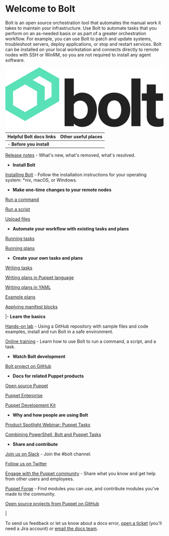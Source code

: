 # Welcome to Bolt

Bolt is an open source orchestration tool that automates the manual work it takes to maintain your infrastructure. Use Bolt to automate tasks that you perform on an as-needed basis or as part of a greater orchestration workflow. For example, you can use Bolt to patch and update systems, troubleshoot servers, deploy applications, or stop and restart services. Bolt can be installed on your local workstation and connects directly to remote nodes with SSH or WinRM, so you are not required to install any agent software.

![](bolt-logo-dark.png)

|Helpful Bolt docs links|Other useful places|
|-----------------------|-------------------|
|-   **Before you install**

[Release notes](bolt_release_notes.md) - What's new, what's removed, what's resolved.


 -   **Install Bolt**

[Installing Bolt](bolt_installing.md#) - Follow the installation instructions for your operating system: \*nix, macOS, or Windows.


 -   **Make one-time changes to your remote nodes**

[Run a command](running_bolt_commands.md#)

[Run a script](running_bolt_commands.md#)

[Upload files](running_bolt_commands.md#)


 -   **Automate your workflow with existing tasks and plans**

[Running tasks](bolt_running_tasks.md#)

[Running plans](bolt_running_plans.md#)


 -   **Create your own tasks and plans**

[Writing tasks](writing_tasks.md#)

[Writing plans in Puppet language](writing_plans.md#)

[Writing plans in YAML](writing_yaml_plans.md#)

[Example plans](writing_plans.md#)

[Applying manifest blocks](applying_manifest_blocks.md#)


|-   **Learn the basics**

[Hands-on lab](https://puppetlabs.github.io/bolt/) - Using a GitHub repository with sample files and code examples, install and run Bolt in a safe environment.

[Online training](https://learn.puppet.com/course/puppet-orchestration-bolt-and-tasks?_ga=2.158319738.1526297716.1533055277-261802629.1531434605) - Learn how to use Bolt to run a command, a script, and a task.


 -   **Watch Bolt development**

[Bolt project on GitHub](https://github.com/puppetlabs/bolt)


 -   **Docs for related Puppet products**

[Open source Puppet](https://puppet.com/docs/puppet/latest/index.html)

[Puppet Enterprise](https://puppet.com/docs/pe/latest/pe_user_guide.html)

[Puppet Development Kit](https://puppet.com/docs/pdk/latest/pdk.html)


 -   **Why and how people are using Bolt**

[Product Spotlight Webinar: Puppet Tasks](https://puppet.com/resources/webinar/product-spotlight-webinar-puppet-taskstm)

[Combining PowerShell, Bolt and Puppet Tasks](https://puppet.com/blog/combining-powershell-bolt-and-puppet-tasks-part-1)


 -   **Share and contribute**

[Join us on Slack](https://slack.puppet.com/) - Join the \#bolt channel.

[Follow us on Twitter](https://twitter.com/puppetize/)

[Engage with the Puppet community](https://puppet.com/community) - Share what you know and get help from other users and employees.

[Puppet Forge](https://forge.puppet.com) - Find modules you can use, and contribute modules you've made to the community.

[Open source projects from Puppet on GitHub](https://github.com/puppetlabs/)


|

To send us feedback or let us know about a docs error, [open a ticket](https://tickets.puppetlabs.com/browse/DOCUMENT/?selectedTab=com.atlassian.jira.jira-projects-plugin:summary-panel) \(you'll need a Jira account\) or [email the docs team](mailto:docs@puppet.com).

